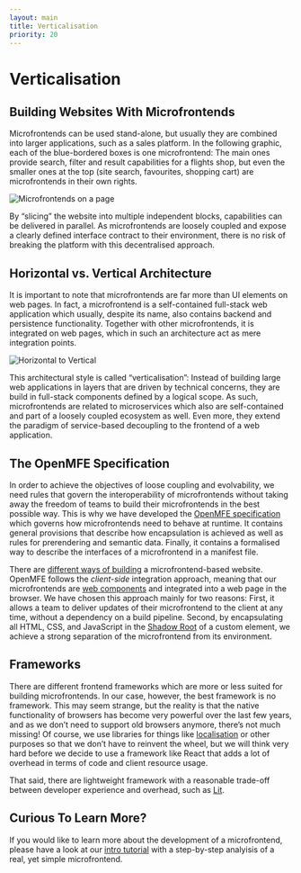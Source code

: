 ```yaml
---
layout: main
title: Verticalisation
priority: 20
---
```


# Verticalisation

## Building Websites With Microfrontends

Microfrontends can be used stand-alone, but usually they are combined into larger applications, such as a sales platform. In the following graphic, each of the blue-bordered boxes is one microfrontend: The main ones provide search, filter and result capabilities for a flights shop, but even the smaller ones at the top (site search, favourites, shopping cart) are microfrontends in their own rights.

<div class="image">
    <img src="/_assets/images/mfe-page.webp" alt="Microfrontends on a page">
</div>

By “slicing” the website into multiple independent blocks, capabilities can be delivered in parallel. As microfrontends are loosely coupled and expose a clearly defined interface contract to their environment, there is no risk of breaking the platform with this decentralised approach.

## Horizontal vs. Vertical Architecture

It is important to note that microfrontends are far more than UI elements on web pages. In fact, a microfrontend is a self-contained full-stack web application which usually, despite its name, also contains backend and persistence functionality. Together with other microfrontends, it is integrated on web pages, which in such an architecture act as mere integration points.

<div class="image">
    <img src="/_assets/images/verticalisation.webp" alt="Horizontal to Vertical">
</div>

This architectural style is called “verticalisation”: Instead of building large web applications in layers that are driven by technical concerns, they are build in full-stack components defined by a logical scope. As such, microfrontends are related to microservices which also are self-contained and part of a loosely coupled ecosystem as well. Even more, they extend the paradigm of service-based decoupling to the frontend of a web application.

## The OpenMFE Specification

In order to achieve the objectives of loose coupling and evolvability, we need rules that govern the interoperability of microfrontends without taking away the freedom of teams to build their microfrontends in the best possible way. This is why we have developed the [OpenMFE specification](/architecture/specification/) which governs how microfrontends need to behave at runtime. It contains general provisions that describe how encapsulation is achieved as well as rules for prerendering and semantic data. Finally, it contains a formalised way to describe the interfaces of a microfrontend in a manifest file.

There are [different ways of building](https://micro-frontends.org/) a microfrontend-based website. OpenMFE follows the *client-side* integration approach, meaning that our microfrontends are [web components](https://developer.mozilla.org/en-US/docs/Web/Web_Components) and integrated into a web page in the browser. We have chosen this approach mainly for two reasons: First, it allows a team to deliver updates of their microfrontend to the client at any time, without a dependency on a build pipeline. Second, by encapsulating all HTML, CSS, and JavaScript in the [Shadow Root](https://developer.mozilla.org/en-US/docs/Web/Web_Components/Using_shadow_DOM) of a custom element, we achieve a strong separation of the microfrontend from its environment.


## Frameworks

There are different frontend frameworks which are more or less suited for building microfrontends. In our case, however, the best framework is no framework. This may seem strange, but the reality is that the native functionality of browsers has become very powerful over the last few years, and as we don’t need to support old browsers anymore, there’s not much missing! Of course, we use libraries for things like [localisation](/patterns/localisation/) or other purposes so that we don’t have to reinvent the wheel, but we will think very hard before we decide to use a framework like React that adds a lot of overhead in terms of code and client resource usage.

That said, there are lightweight framework with a reasonable trade-off between developer experience and overhead, such as [Lit](https://lit.dev/).

## Curious To Learn More?

If you would like to learn more about the development of a microfrontend, please have a look at our [intro tutorial](/tutorials/realworld-microfrontend/) with a step-by-step analyisis of a real, yet simple microfrontend.
